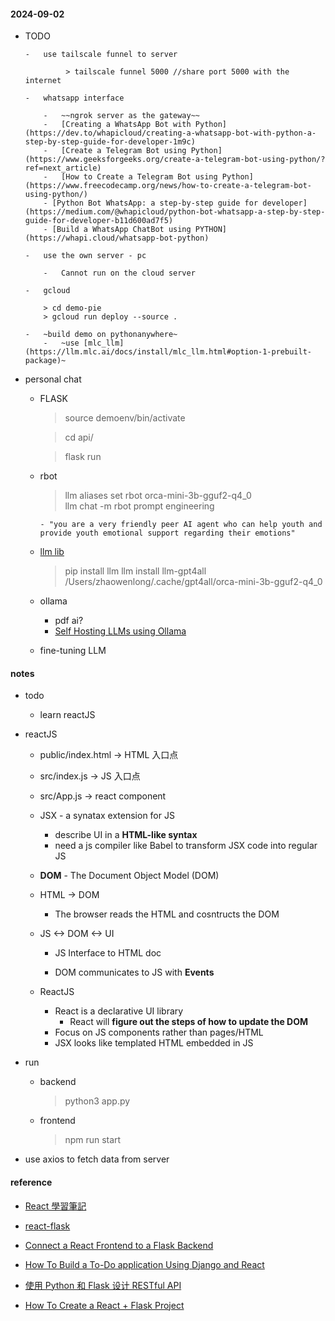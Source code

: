 #### 2024-09-02

-   TODO

        -   use tailscale funnel to server

                 > tailscale funnel 5000 //share port 5000 with the internet

        -   whatsapp interface

            -   ~~ngrok server as the gateway~~
            -   [Creating a WhatsApp Bot with Python](https://dev.to/whapicloud/creating-a-whatsapp-bot-with-python-a-step-by-step-guide-for-developer-1m9c)
            -   [Create a Telegram Bot using Python](https://www.geeksforgeeks.org/create-a-telegram-bot-using-python/?ref=next_article)
            -   [How to Create a Telegram Bot using Python](https://www.freecodecamp.org/news/how-to-create-a-telegram-bot-using-python/)
            - [Python Bot WhatsApp: a step-by-step guide for developer](https://medium.com/@whapicloud/python-bot-whatsapp-a-step-by-step-guide-for-developer-b11d600ad7f5)
            - [Build a WhatsApp ChatBot using PYTHON](https://whapi.cloud/whatsapp-bot-python)

        -   use the own server - pc

            -   Cannot run on the cloud server

        -   gcloud

            > cd demo-pie
            > gcloud run deploy --source .

        -   ~build demo on pythonanywhere~
            -   ~use [mlc_llm](https://llm.mlc.ai/docs/install/mlc_llm.html#option-1-prebuilt-package)~

-   personal chat

    -   FLASK

        > source demoenv/bin/activate

        > cd api/

        > flask run

    -   rbot

        > llm aliases set rbot orca-mini-3b-gguf2-q4_0  
        > llm chat -m rbot
        > prompt engineering

            - "you are a very friendly peer AI agent who can help youth and provide youth emotional support regarding their emotions"

    -   [llm lib](https://simonwillison.net/2023/Jul/12/llm/)

        > pip install llm
        > llm install llm-gpt4all  
        > /Users/zhaowenlong/.cache/gpt4all/orca-mini-3b-gguf2-q4_0

    -   ollama

        -   pdf ai?
        -   [Self Hosting LLMs using Ollama](https://www.avni.sh/posts/homelab/self-hosting-ollama/)

    -   fine-tuning LLM

#### notes

-   todo

    -   learn reactJS

-   reactJS

    -   public/index.html -> HTML 入口点
    -   src/index.js -> JS 入口点
    -   src/App.js -> react component

    -   JSX - a synatax extension for JS

        -   describe UI in a **HTML-like syntax**
        -   need a js compiler like Babel to transform JSX code into regular JS

    -   **DOM** - The Document Object Model (DOM)

    -   HTML -> DOM

        -   The browser reads the HTML and cosntructs the DOM

    -   JS <-> DOM <-> UI

        -   JS Interface to HTML doc

        -   DOM communicates to JS with **Events**

    -   ReactJS

        -   React is a declarative UI library
            -   React will **figure out the steps of how to update the DOM**
        -   Focus on JS components rather than pages/HTML
        -   JSX looks like templated HTML embedded in JS

-   run

    -   backend

        > python3 app.py

    -   frontend
        > npm run start

-   use axios to fetch data from server

#### reference

-   [React 學習筆記](https://medium.com/%E6%8A%80%E8%A1%93%E7%AD%86%E8%A8%98/react-%E5%AD%B8%E7%BF%92%E7%AD%86%E8%A8%98-0-%E5%89%8D%E8%A8%80%E8%88%87%E6%96%87%E7%AB%A0%E7%B5%B1%E6%95%B4-44603bc6bdc5)

-   [react-flask](https://www.propelauth.com/post/react-flask-starter-app)

-   [Connect a React Frontend to a Flask Backend](https://dev.to/ondiek/connecting-a-react-frontend-to-a-flask-backend-h1o)

-   [How To Build a To-Do application Using Django and React](https://www.digitalocean.com/community/tutorials/build-a-to-do-application-using-django-and-react)

-   [使用 Python 和 Flask 设计 RESTful API](http://www.pythondoc.com/flask-restful/first.html)
-   [How To Create a React + Flask Project](https://blog.miguelgrinberg.com/post/how-to-create-a-react--flask-project)
